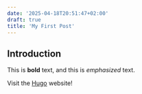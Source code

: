 ```yaml
---
date: '2025-04-18T20:51:47+02:00'
draft: true
title: 'My First Post'
---
```

## Introduction

This is **bold** text, and this is *emphasized* text.

Visit the [Hugo](https://gohugo.io) website!
